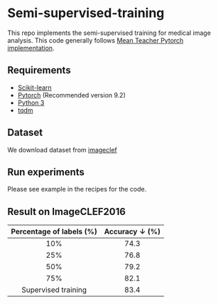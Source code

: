 # Semi-supervised-training
This repo implements the semi-supervised training for medical image analysis. This code generally follows [Mean Teacher Pytorch implementation](https://github.com/CuriousAI/mean-teacher/tree/master/pytorch).

## Requirements
- [Scikit-learn](http://scikit-learn.org/stable/)
- [Pytorch](https://pytorch.org/) (Recommended version 9.2)
- [Python 3](https://www.python.org/)
- [tqdm](https://github.com/tqdm/tqdm)

## Dataset
We download dataset from [imageclef]()

## Run experiments
Please see example in the recipes for the code.

## Result on ImageCLEF2016
|     Percentage of labels (%)     | Accuracy ↓ (%) |
|:--------------:|:----------------:|
| 10% |  74.3    |
| 25% | 76.8  |
| 50% |  79.2 |
| 75%  |  82.1 |
|Supervised training| 83.4 |




